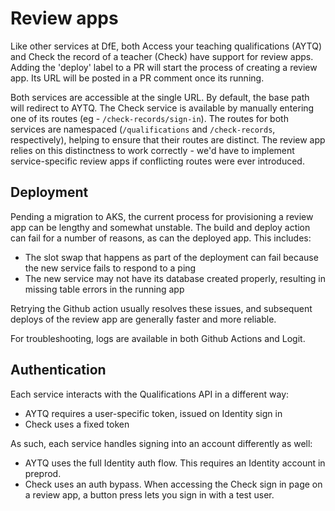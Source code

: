 # Review apps

Like other services at DfE, both Access your teaching qualifications (AYTQ) and Check the record of a teacher (Check) have support for review apps. Adding the 'deploy' label to a PR will start the process of creating a review app. Its URL will be posted in a PR comment once its running.

Both services are accessible at the single URL. By default, the base path will redirect to AYTQ. The Check service is available by manually entering one of its routes (eg - `/check-records/sign-in`). The routes for both services are namespaced (`/qualifications` and `/check-records`, respectively), helping to ensure that their routes are distinct. The review app relies on this distinctness to work correctly - we'd have to implement service-specific review apps if conflicting routes were ever introduced.

## Deployment

Pending a migration to AKS, the current process for provisioning a review app can be lengthy and somewhat unstable. The build and deploy action can fail for a number of reasons, as can the deployed app. This includes:

- The slot swap that happens as part of the deployment can fail because the new service fails to respond to a ping
- The new service may not have its database created properly, resulting in missing table errors in the running app

Retrying the Github action usually resolves these issues, and subsequent deploys of the review app are generally faster and more reliable.

For troubleshooting, logs are available in both Github Actions and Logit.

## Authentication

Each service interacts with the Qualifications API in a different way:

- AYTQ requires a user-specific token, issued on Identity sign in
- Check uses a fixed token

As such, each service handles signing into an account differently as well:

- AYTQ uses the full Identity auth flow. This requires an Identity account in preprod.
- Check uses an auth bypass. When accessing the Check sign in page on a review app, a button press lets you sign in with a test user.
